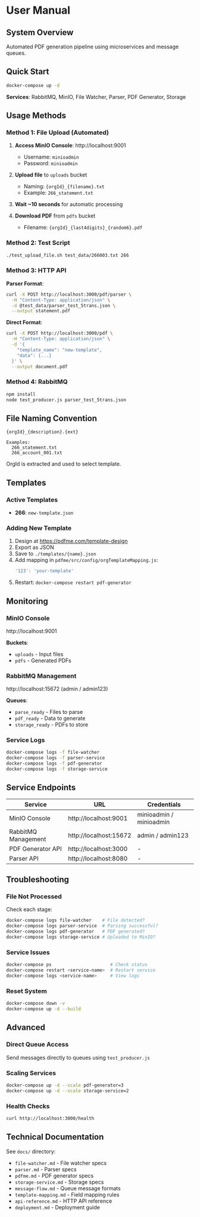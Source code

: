 # User Manual

## System Overview

Automated PDF generation pipeline using microservices and message queues.

## Quick Start

```bash
docker-compose up -d
```

**Services**: RabbitMQ, MinIO, File Watcher, Parser, PDF Generator, Storage

## Usage Methods

### Method 1: File Upload (Automated)

1. **Access MinIO Console**: http://localhost:9001
   - Username: `minioadmin`
   - Password: `minioadmin`

2. **Upload file** to `uploads` bucket
   - Naming: `{orgId}_{filename}.txt`
   - Example: `266_statement.txt`

3. **Wait ~10 seconds** for automatic processing

4. **Download PDF** from `pdfs` bucket
   - Filename: `{orgId}_{last4digits}_{random6}.pdf`

### Method 2: Test Script

```bash
./test_upload_file.sh test_data/266003.txt 266
```

### Method 3: HTTP API

**Parser Format**:
```bash
curl -X POST http://localhost:3000/pdf/parser \
  -H "Content-Type: application/json" \
  -d @test_data/parser_test_5trans.json \
  --output statement.pdf
```

**Direct Format**:
```bash
curl -X POST http://localhost:3000/pdf \
  -H "Content-Type: application/json" \
  -d '{
    "template_name": "new-template",
    "data": {...}
  }' \
  --output document.pdf
```

### Method 4: RabbitMQ

```bash
npm install
node test_producer.js parser_test_5trans.json
```

## File Naming Convention

```
{orgId}_{description}.{ext}

Examples:
  266_statement.txt
  266_account_001.txt
```

OrgId is extracted and used to select template.

## Templates

### Active Templates

- **266**: `new-template.json`

### Adding New Template

1. Design at https://pdfme.com/template-design
2. Export as JSON
3. Save to `./templates/{name}.json`
4. Add mapping in `pdfme/src/config/orgTemplateMapping.js`:
   ```javascript
   '123': 'your-template'
   ```
5. Restart: `docker-compose restart pdf-generator`

## Monitoring

### MinIO Console
http://localhost:9001

**Buckets**:
- `uploads` - Input files
- `pdfs` - Generated PDFs

### RabbitMQ Management
http://localhost:15672 (admin / admin123)

**Queues**:
- `parse_ready` - Files to parse
- `pdf_ready` - Data to generate
- `storage_ready` - PDFs to store

### Service Logs

```bash
docker-compose logs -f file-watcher
docker-compose logs -f parser-service
docker-compose logs -f pdf-generator
docker-compose logs -f storage-service
```

## Service Endpoints

| Service | URL | Credentials |
|---------|-----|-------------|
| MinIO Console | http://localhost:9001 | minioadmin / minioadmin |
| RabbitMQ Management | http://localhost:15672 | admin / admin123 |
| PDF Generator API | http://localhost:3000 | - |
| Parser API | http://localhost:8080 | - |

## Troubleshooting

### File Not Processed

Check each stage:
```bash
docker-compose logs file-watcher    # File detected?
docker-compose logs parser-service  # Parsing successful?
docker-compose logs pdf-generator   # PDF generated?
docker-compose logs storage-service # Uploaded to MinIO?
```

### Service Issues

```bash
docker-compose ps                      # Check status
docker-compose restart <service-name>  # Restart service
docker-compose logs <service-name>     # View logs
```

### Reset System

```bash
docker-compose down -v
docker-compose up -d --build
```

## Advanced

### Direct Queue Access

Send messages directly to queues using `test_producer.js`

### Scaling Services

```bash
docker-compose up -d --scale pdf-generator=3
docker-compose up -d --scale storage-service=2
```

### Health Checks

```bash
curl http://localhost:3000/health
```

## Technical Documentation

See `docs/` directory:
- `file-watcher.md` - File watcher specs
- `parser.md` - Parser specs
- `pdfme.md` - PDF generator specs
- `storage-service.md` - Storage specs
- `message-flow.md` - Queue message formats
- `template-mapping.md` - Field mapping rules
- `api-reference.md` - HTTP API reference
- `deployment.md` - Deployment guide
